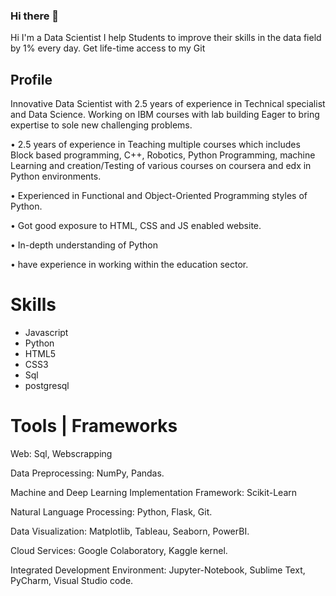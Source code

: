 ### Hi there 👋

<!--
**Akansha-yadav24/Akansha-yadav24** is a ✨ _special_ ✨ repository because its `README.md` (this file) appears on your GitHub profile.

Here are some ideas to get you started:

- 🔭 I’m currently working on ...
- 🌱 I’m currently learning ...
- 👯 I’m looking to collaborate on ...
- 🤔 I’m looking for help with ...
- 💬 Ask me about ...
- 📫 How to reach me: ...
- 😄 Pronouns: ...
- ⚡ Fun fact: ...
-->


Hi  I'm a Data Scientist
I help Students to improve their skills in the data field by 1% every day.
Get life-time access to my Git 

## Profile
Innovative Data Scientist with 2.5 years of experience in Technical specialist and Data Science. Working on IBM courses with lab building Eager to bring expertise to sole new challenging problems.

• 2.5 years of experience in Teaching multiple courses which includes Block based programming, C++, Robotics, Python Programming, machine Learning and creation/Testing of various courses on coursera and edx in Python environments.

• Experienced in Functional and Object-Oriented Programming styles of Python.

• Got good exposure to HTML, CSS and JS enabled website.

• In-depth understanding of Python

• have experience in working within the education sector.

# Skills
* Javascript 
* Python 
* HTML5 
* CSS3 
* Sql 
* postgresql


# Tools | Frameworks
Web: Sql, Webscrapping

Data Preprocessing: NumPy, Pandas.

Machine and Deep Learning Implementation Framework: Scikit-Learn

Natural Language Processing: Python, Flask, Git.

Data Visualization: Matplotlib, Tableau, Seaborn, PowerBI.

Cloud Services: Google Colaboratory, Kaggle kernel.

Integrated Development Environment: Jupyter-Notebook, Sublime Text, PyCharm, Visual Studio code.
